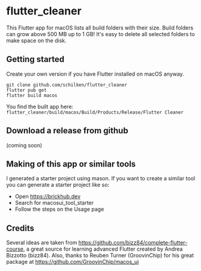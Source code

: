 # flutter_cleaner

This Flutter app for macOS lists all build folders with their size. 
Build folders can grow above 500 MB up to 1 GB!
It's easy to delete all selected folders to make space on the disk.


## Getting started
Create your own version if you have Flutter installed on macOS anyway.

```
git clone github.com/schilken/flutter_cleaner
flutter pub get
flutter build macos
```
You find the built app here: `flutter_cleaner/build/macos/Build/Products/Release/Flutter Cleaner`

## Download a release from github
(coming soon)

## Making of this app or similar tools
I generated a starter project using mason. If you want to create a similar tool you can generate a starter project like so:
- Open https://brickhub.dev
- Search for macosui_tool_starter
- Follow the steps on the Usage page

## Credits
Several ideas are taken from https://github.com/bizz84/complete-flutter-course, a great source for learning advanced Flutter created by Andrea Bizzotto (bizz84). Also, thanks to Reuben Turner (GroovinChip) for his great package at https://github.com/GroovinChip/macos_ui